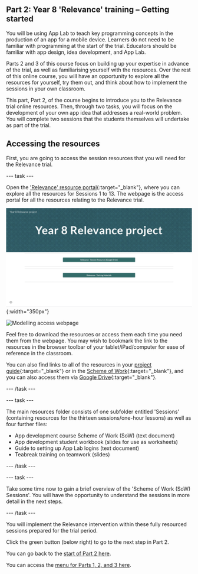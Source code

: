 ## Part 2: Year 8 'Relevance' training – Getting started
You will be using App Lab to teach key programming concepts in the production of an app for a mobile device. Learners do not need to be familiar with programming at the start of the trial. Educators should be familiar with app design, idea development, and App Lab. 

Parts 2 and 3 of this course focus on building up your expertise in advance of the trial, as well as familiarising yourself with the resources. Over the rest of this online course, you will have an opportunity to explore all the resources for yourself, try them out, and think about how to implement the sessions in your own classroom.

This part, Part 2, of the course begins to introduce you to the Relevance trial online resources. Then, through two tasks, you will focus on the development of your own app idea that addresses a real-world problem. You will complete two sessions that the students themselves will undertake as part of the trial. 

## Accessing the resources
First, you are going to access the session resources that you will need for the Relevance trial. 

--- task ---

Open the ['Relevance' resource portal](https://ncce.io/relevance){:target="_blank"}, where you can explore all the resources for Sessions 1 to 13. The webpage is the access portal for all the resources relating to the Relevance trial.

![Modelling access webpage](images/relevance-Webpage.png){:width="350px"}

![Modelling access webpage](images/relevance-WebpageAccess.gif)

Feel free to download the resources or access them each time you need them from the webpage. You may wish to bookmark the link to the resources in the browser toolbar of your tablet/iPad/computer for ease of reference in the classroom. 

You can also find links to all of the resources in your [project guide](https://docs.google.com/document/d/1by0Blwi9Iq2iXvPBdKwuz5ZYqmGdZdb-FR8y5bJGH64){:target="_blank"} or in the [Scheme of Work](https://docs.google.com/document/d/1Fxw-gP-9OHx1j4xNi8MoEPkOI6JsfudbR_LAWo8dOxY){:target="_blank"}, and you can also access them via [Google Drive](https://drive.google.com/drive/folders/1tQZotIt90oK6WTsA_p1grJH4hGebG-Mm?usp=sharing){:target="_blank"}.

--- /task ---

--- task ---

The main resources folder consists of one subfolder entitled 'Sessions' (containing resources for the thirteen sessions/one-hour lessons) as well as four further files: 
+ App development course Scheme of Work (SoW) (text document)
+ App development student workbook (slides for use as worksheets)
+ Guide to setting up App Lab logins (text document)
+ Teabreak training on teamwork (slides)

--- /task ---

--- task ---

Take some time now to gain a brief overview of the 'Scheme of Work (SoW) Sessions'. You will have the opportunity to understand the sessions in more detail in the next steps.

--- /task ---

You will implement the Relevance intervention within these fully resourced sessions prepared for the trial period.

Click the green button (below right) to go to the next step in Part 2.

You can go back to the [start of Part 2 here](https://projects.raspberrypi.org/en/projects/Year8-RelevanceTraining-Part2-GBICi4).

You can access the [menu for Parts 1, 2, and 3 here](https://projects.raspberrypi.org/en/pathways/year8-relevancetraining-gbici4).
